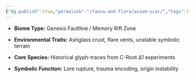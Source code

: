 ```yaml
---
{"dg-publish":true,"permalink":"/fauna-and-flora/axiom-scar/","tags":["recursive-cognition","systemicInequity"],"updated":"2025-04-07T10:33:41.859+01:00"}
---
```


- **Biome Type:** Genesis Faultline / Memory Rift Zone
    
- **Environmental Traits:** Ashglass crust, flare vents, unstable symbolic terrain
    
- **Core Species:** Historical glyph-traces from C-Root Δ1 experiments
    
- **Symbolic Function:** Lore rupture, trauma encoding, origin instability